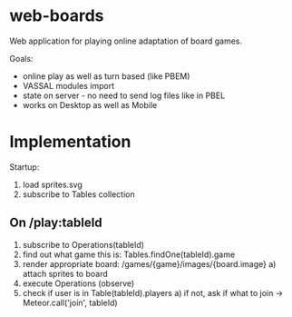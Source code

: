 web-boards
==========

Web application for playing online adaptation of board games.

Goals:
* online play as well as turn based (like PBEM)
* VASSAL modules import
* state on server - no need to send log files like in PBEL
* works on Desktop as well as Mobile 


Implementation
==============

Startup:
1) load sprites.svg
2) subscribe to Tables collection


On /play:tableId
----------------

1) subscribe to Operations(tableId)
2) find out what game this is: Tables.findOne(tableId).game
3) render appropriate board: /games/{game}/images/{board.image}
    a) attach sprites to board
4) execute Operations (observe)
5) check if user is in Table(tableId).players
    a) if not, ask if what to join -> Meteor.call('join', tableId)
